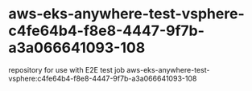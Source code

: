 # aws-eks-anywhere-test-vsphere-c4fe64b4-f8e8-4447-9f7b-a3a066641093-108
repository for use with E2E test job aws-eks-anywhere-test-vsphere:c4fe64b4-f8e8-4447-9f7b-a3a066641093-108
